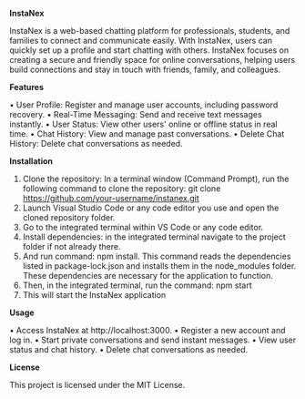 **InstaNex**

InstaNex is a web-based chatting platform for professionals, students, and families to connect and communicate easily. With InstaNex, users can quickly set up a profile and start chatting with others.
InstaNex focuses on creating a secure and friendly space for online conversations, helping users build connections and stay in touch with friends, family, and colleagues.

**Features**

•	User Profile: Register and manage user accounts, including password recovery.
•	Real-Time Messaging: Send and receive text messages instantly.
•	User Status: View other users' online or offline status in real time.
•	Chat History: View and manage past conversations.
•	Delete Chat History: Delete chat conversations as needed.

**Installation**

1.	Clone the repository: In a terminal window (Command Prompt), run the following command to clone the repository:
git clone https://github.com/your-username/instanex.git
2.	Launch Visual Studio Code or any code editor you use and open the cloned repository folder.
3.	Go to the integrated terminal within VS Code or any code editor.
4.	Install dependencies: in the integrated terminal navigate to the project folder if not already there.
5.	And run command: npm install. This command reads the dependencies listed in package-lock.json and installs them in the node_modules folder. These dependencies are necessary for the application to function.
6.	Then, in the integrated terminal, run the command: npm start
7.	This will start the InstaNex application

**Usage**

•	Access InstaNex at http://localhost:3000.
•	Register a new account and log in.
•	Start private conversations and send instant messages.
•	View user status and chat history.
•	Delete chat conversations as needed.

**License**

This project is licensed under the MIT License.

